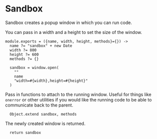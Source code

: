 Sandbox
=======

Sandbox creates a popup window in which you can run code.

You can pass in a width and a height to set the size of the window.

    module.exports = ({name, width, height, methods}={}) ->
      name ?= "sandbox" + new Date
      width ?= 800
      height ?= 600
      methods ?= {}

      sandbox = window.open(
        ""
        name
        "width=#{width},height=#{height}"
      )

Pass in functions to attach to the running window. Useful for things like
`onerror` or other utilities if you would like the running code to be able to
communicate back to the parent.

      Object.extend sandbox, methods

The newly created window is returned.

      return sandbox
